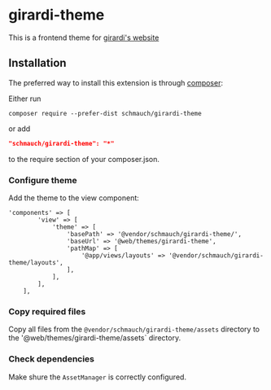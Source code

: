 # girardi-theme
This is a frontend theme for [girardi's website](https://www.girardi.ch)

## Installation
The preferred way to install this extension is through [composer](http://getcomposer.org/download/):

Either run

```
composer require --prefer-dist schmauch/girardi-theme
```

or add

```json
"schmauch/girardi-theme": "*"
```

to the require section of your composer.json.

### Configure theme
Add the theme to the view component:
```
'components' => [
        'view' => [
            'theme' => [
                'basePath' => '@vendor/schmauch/girardi-theme/',
                'baseUrl' => '@web/themes/girardi-theme',
                'pathMap' => [
                    '@app/views/layouts' => '@vendor/schmauch/girardi-theme/layouts',
                ],
            ],
        ],
    ],
```

### Copy required files

Copy all files from the `@vendor/schmauch/girardi-theme/assets` directory to 
the '@web/themes/girardi-theme/assets` directory.

### Check dependencies
Make shure the `AssetManager` is correctly configured.
